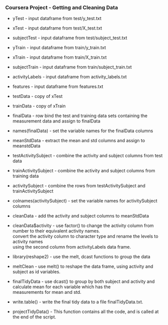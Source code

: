 ### Coursera Project - Getting and Cleaning Data

* yTest           - input dataframe from test/y_test.txt  
* xTest           - input dataframe from test/X_test.txt  
* subjectTest     - input dataframe from test/subject_test.txt  
  
* yTrain          - input dataframe from train/y_train.txt  
* xTrain          - input dataframe from train/X_train.txt  
* subjectTrain    - input dataframe from train/subject_train.txt  

* activityLabels  - input dataframe from activity_labels.txt  
* features        - input dataframe from features.txt  
  
* testData - copy of xTest  
* trainData - copy of xTrain  

* finalData       - row bind the test and training data sets containing the measurement data and assign to finalData  
* names(finalData)    - set the variable names for the finalData columns  

* meanStdData     - extract the mean and std columns and assign to meanstdData  
* testActivitySubject     - combine the activity and subject columns from test data  
* trainActivitySubject    - combine the activity and subject columns from training data  
* activitySubject     - combine the rows from testActivitySubject and trainActivitySubject  
* colnames(activitySubject)   - set the variable names for activitySubject columns  
  
* cleanData       - add the activity and subject columns to meanStdData  
* cleanData$activity  - use factor() to change the activity column from number to their equivalent activity names.  
                      convert the activity column to character type and rename the levels to activity names  
                      using the second column from activityLabels data frame.  

* library(reshape2)   - use the melt, dcast functions to group the data  
* meltClean   - use melt() to reshape the data frame, using activity and subject as id variables.  
* finalTidyData   - use dcast() to group by both subject and activity and calculate mean for each variable which has the  
                  measurements for mean and std.  
                  
* write.table()   - write the final tidy data to a file finalTidyData.txt.  
  
  
* projectTidyData()   - This function contains all the code, and is called at the end of the script.  

